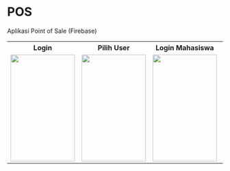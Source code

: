 # POS
Aplikasi Point of Sale (Firebase)

<table >
  <tr>
    <th align="center">Login</th>
    <th align="center">Pilih User</th>
    <th align="center">Login Mahasiswa</th>
    <th align="center">Main</th>
    <th align="center">Account</th>
  </tr>
  <tr>
    <td align="left"><img src="https://user-images.githubusercontent.com/54391306/71304186-bcd11480-23f5-11ea-9ca7-3cea968dd595.jpeg" width="150" height="250"></td>
    <td align="right"><img src="https://user-images.githubusercontent.com/54391306/70887005-6a67b080-200f-11ea-8bae-71be8645f96a.jpeg" width="150" height="250"></td>
    <td align="left"><img src="https://user-images.githubusercontent.com/54391306/70887088-94b96e00-200f-11ea-965d-5305f28e31fc.jpeg" width="150" height="250"></td>
    <td align="left"><img src="https://user-images.githubusercontent.com/54391306/70887122-aac72e80-200f-11ea-9711-1db963fee81a.jpeg" width="150" height="250"></td>
    <td align="left"><img src="https://user-images.githubusercontent.com/54391306/70887163-bdd9fe80-200f-11ea-89fb-6305035b0d6c.jpeg" width="150" height="250"></td>
  </tr>
</table>

